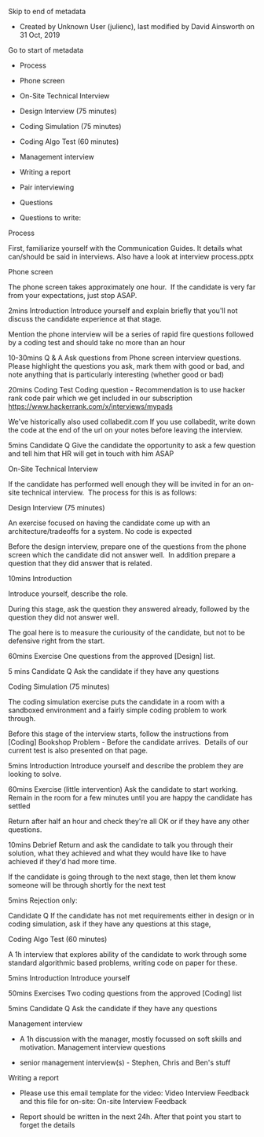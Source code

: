 Skip to end of metadata

-  Created by Unknown User (julienc), last modified by David Ainsworth on 31 Oct, 2019

Go to start of metadata

-  Process

-  Phone screen

-  On-Site Technical Interview

-  Design Interview (75 minutes)

-  Coding Simulation (75 minutes)

-  Coding Algo Test (60 minutes)

-  Management interview

-  Writing a report

-  Pair interviewing

-  Questions

-  Questions to write:

Process

First, familiarize yourself with the Communication Guides. It details what can/should be said in interviews. Also have a look at interview process.pptx

Phone screen

The phone screen takes approximately one hour.  If the candidate is very far from your expectations, just stop ASAP.

2mins  Introduction  Introduce yourself and explain briefly that you'll not discuss the candidate experience at that stage.

Mention the phone interview will be a series of rapid fire questions followed by a coding test and should take no more than an hour

10-30mins  Q & A  Ask questions from Phone screen interview questions. Please highlight the questions you ask, mark them with good or bad, and note anything that is particularly interesting (whether good or bad)

20mins  Coding Test  Coding question - Recommendation is to use hacker rank code pair which we get included in our subscription https://www.hackerrank.com/x/interviews/mypads

We've historically also used collabedit.com If you use collabedit, write down the code at the end of the url on your notes before leaving the interview.

5mins  Candidate Q  Give the candidate the opportunity to ask a few question and tell him that HR will get in touch with him ASAP

On-Site Technical Interview

If the candidate has performed well enough they will be invited in for an on-site technical interview.  The process for this is as follows:

Design Interview (75 minutes)

An exercise focused on having the candidate come up with an architecture/tradeoffs for a system. No code is expected

Before the design interview, prepare one of the questions from the phone screen which the candidate did not answer well.  In addition prepare a question that they did answer that is related.

10mins  Introduction

Introduce yourself, describe the role.

During this stage, ask the question they answered already, followed by the question they did not answer well.

The goal here is to measure the curiousity of the candidate, but not to be defensive right from the start.

60mins  Exercise  One questions from the approved [Design] list.

5 mins  Candidate Q  Ask the candidate if they have any questions

Coding Simulation (75 minutes)

The coding simulation exercise puts the candidate in a room with a sandboxed environment and a fairly simple coding problem to work through.

Before this stage of the interview starts, follow the instructions from [Coding] Bookshop Problem - Before the candidate arrives.  Details of our current test is also presented on that page.

5mins  Introduction  Introduce yourself and describe the problem they are looking to solve.

60mins  Exercise (little intervention)  Ask the candidate to start working. Remain in the room for a few minutes until you are happy the candidate has settled

Return after half an hour and check they're all OK or if they have any other questions.

10mins  Debrief  Return and ask the candidate to talk you through their solution, what they achieved and what they would have like to have achieved if they'd had more time.

If the candidate is going through to the next stage, then let them know someone will be through shortly for the next test

5mins  Rejection only:

Candidate Q  If the candidate has not met requirements either in design or in coding simulation, ask if they have any questions at this stage,

Coding Algo Test (60 minutes)

A 1h interview that explores ability of the candidate to work through some standard algorithmic based problems, writing code on paper for these.

5mins  Introduction  Introduce yourself

50mins  Exercises  Two coding questions from the approved [Coding] list

5mins  Candidate Q  Ask the candidate if they have any questions

Management interview

-  A 1h discussion with the manager, mostly focussed on soft skills and motivation. Management interview questions

-  senior management interview(s) - Stephen, Chris and Ben's stuff 

Writing a report

-  Please use this email template for the video: Video Interview Feedback and this file for on-site: On-site Interview Feedback

-  Report should be written in the next 24h. After that point you start to forget the details
